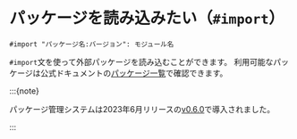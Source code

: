 # パッケージを読み込みたい（``#import``）

```typst
#import "パッケージ名:バージョン": モジュール名
```

``#import``文を使って外部パッケージを読み込むことができます。
利用可能なパッケージは公式ドキュメントの[パッケージ一覧](https://typst.app/docs/packages/)で確認できます。

:::{note}

パッケージ管理システムは2023年6月リリースの[v0.6.0](https://github.com/typst/typst/releases/tag/v0.6.0)で導入されました。

:::
